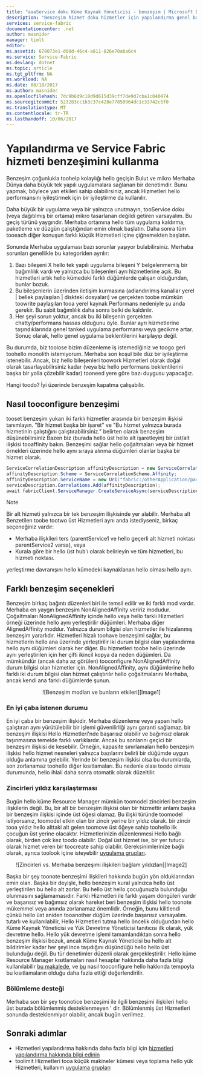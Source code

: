 ```yaml
---
title: "aaaService doku Küme Kaynak Yöneticisi - benzeşim | Microsoft Docs"
description: "Benzeşim hizmet doku hizmetler için yapılandırma genel bakış"
services: service-fabric
documentationcenter: .net
author: masnider
manager: timlt
editor: 
ms.assetid: 678073e1-d08d-46c4-a811-826e70aba6c4
ms.service: Service-Fabric
ms.devlang: dotnet
ms.topic: article
ms.tgt_pltfrm: NA
ms.workload: NA
ms.date: 08/18/2017
ms.author: masnider
ms.openlocfilehash: 7dc9b6d9c18d9d615d39cff7de9d7cba1c040474
ms.sourcegitcommit: 523283cc1b3c37c428e77850964dc1c33742c5f0
ms.translationtype: MT
ms.contentlocale: tr-TR
ms.lasthandoff: 10/06/2017
---
```

# <a name="configuring-and-using-service-affinity-in-service-fabric"></a>Yapılandırma ve Service Fabric hizmeti benzeşimini kullanma
Benzeşim çoğunlukla toohelp kolaylığı hello geçişin Bulut ve mikro Merhaba Dünya daha büyük tek yapılı uygulamalara sağlanan bir denetimdir. Bunu yapmak, böylece yan etkileri sahip olabilirsiniz, ancak Hizmetleri hello performansını iyileştirmek için bir iyileştirme da kullanılır.

Daha büyük bir uygulama veya bir yalnızca unutmayın, tooService doku (veya dağıtılmış bir ortama) mikro tasarlanan değildi getiren varsayalım. Bu geçiş türünü yaygındır. Merhaba ortamına hello tüm uygulama kaldırma, paketleme ve düzgün çalıştığından emin olmak başlatın. Daha sonra tüm tooeach diğer konuşun farklı küçük Hizmetleri içine çiğnemekten başlatın.

Sonunda Merhaba uygulaması bazı sorunlar yaşıyor bulabilirsiniz. Merhaba sorunları genellikle bu kategoriden ayrılır:

1. Bazı bileşeni X hello tek yapılı uygulama bileşeni Y belgelenmemiş bir bağımlılık vardı ve yalnızca bu bileşenleri ayrı hizmetlerine açık. Bu hizmetleri artık hello kümedeki farklı düğümlerde çalışan olduğundan, bunlar bozuk.
2. Bu bileşenlerin üzerinden iletişim kurmasına (adlandırılmış kanallar yerel | bellek paylaşılan | diskteki dosyaları) ve gerçekten toobe mümkün toowrite paylaşılan tooa yerel kaynak Performans nedeniyle şu anda gerekir. Bu sabit bağımlılık daha sonra belki de kaldırılır.
3. Her şeyi sorun yoktur, ancak bu iki bileşenin gerçekten chatty/performans hassas olduğunu öyle. Bunlar ayrı hizmetlerine taşındıklarında genel tanked uygulama performansı veya gecikme artar. Sonuç olarak, hello genel uygulama beklentilerini karşılayıp değil.

Bu durumda, biz toolose bizim düzenleme iş istemediğiniz ve toogo geri toohello monolith istemiyorum. Merhaba son koşul bile düz bir iyileştirme istenebilir. Ancak, biz hello bileşenleri toowork Hizmetleri olarak doğal olarak tasarlayabilirsiniz kadar (veya biz hello performans beklentilerini başka bir yolla çözebilir kadar) tooneed yere göre bazı duygusu yapacağız.

Hangi toodo? İyi üzerinde benzeşim kapatma çalışabilir.

## <a name="how-tooconfigure-affinity"></a>Nasıl tooconfigure benzeşimi
tooset benzeşim yukarı iki farklı hizmetler arasında bir benzeşim ilişkisi tanımlayın. "Bir hizmet başka bir işaret" ve "Bu hizmet yalnızca burada hizmetinin çalıştığını çalıştırabilirsiniz." belirten olarak benzeşim düşünebilirsiniz Bazen biz (burada hello üst hello alt işaretleyin) bir üst/alt ilişkisi tooaffinity bakın. Benzeşimi sağlar hello çoğaltmaları veya bir hizmet örnekleri üzerinde hello aynı sıraya alınma düğümleri olanlar başka bir hizmet olarak.

```csharp
ServiceCorrelationDescription affinityDescription = new ServiceCorrelationDescription();
affinityDescription.Scheme = ServiceCorrelationScheme.Affinity;
affinityDescription.ServiceName = new Uri("fabric:/otherApplication/parentService");
serviceDescription.Correlations.Add(affinityDescription);
await fabricClient.ServiceManager.CreateServiceAsync(serviceDescription);
```

> [!NOTE]
> Bir alt hizmeti yalnızca bir tek benzeşim ilişkisinde yer alabilir. Merhaba alt Benzetilen toobe tootwo üst Hizmetleri aynı anda istediyseniz, birkaç seçeneğiniz vardır:
> - Merhaba ilişkileri ters (parentService1 ve hello geçerli alt hizmeti noktası parentService2 varsa), veya
> - Kurala göre bir hello üst hub'ı olarak belirleyin ve tüm hizmetleri, bu hizmeti noktası. 
>
> yerleştirme davranışını hello kümedeki kaynaklanan hello olması hello aynı.
>

## <a name="different-affinity-options"></a>Farklı benzeşim seçenekleri
Benzeşim birkaç bağıntı düzenleri biri ile temsil edilir ve iki farklı mod vardır. Merhaba en yaygın benzeşim NonAlignedAffinity veririz modudur. Çoğaltmaları NonAlignedAffinity içinde hello veya hello farklı Hizmetleri örneği üzerinde hello aynı yerleştirilir düğümleri. Merhaba diğer AlignedAffinity moddur. Yalnızca durum bilgisi olan hizmetler ile hizalanmış benzeşim yararlıdır. Hizmetleri hizalı toohave benzeşimi sağlar, bu hizmetlerin hello ana üzerinde yerleştirilir iki durum bilgisi olan yapılandırma hello aynı düğümleri olarak her diğer. Bu hizmetleri toobe hello üzerinde aynı yerleştirilen için her çifti ikincil kopya da neden düğümleri. Da mümkündür (ancak daha az görülen) tooconfigure NonAlignedAffinity durum bilgisi olan hizmetler için. NonAlignedAffinity, aynı düğümlerine hello farklı iki durum bilgisi olan hizmet çalıştırılır hello çoğaltmalarını Merhaba, ancak kendi ana farklı düğümlerde şunun.

<center>
![Benzeşim modları ve bunların etkileri][Image1]
</center>

### <a name="best-effort-desired-state"></a>En iyi çaba istenen durumu
En iyi çaba bir benzeşim ilişkidir. Merhaba düzenleme veya yapan hello çalıştıran aynı yürütülebilir bir işlemi güvenilirliği aynı garanti sağlamaz. bir benzeşim ilişkisi Hello Hizmetleri'nde başarısız olabilir ve bağımsız olarak taşınmasına temelde farklı varlıklardır. Ancak bu sonlarını geçici bir benzeşim ilişkisi de kesebilir. Örneğin, kapasite sınırlamaları hello benzeşim ilişkisi hello hizmet nesneleri yalnızca bazılarını belirli bir düğümde uygun olduğu anlamına gelebilir. Yerinde bir benzeşim ilişkisi olsa bu durumlarda, son zorlanamaz toohello diğer kısıtlamaları. Bu nedenle olası toodo olması durumunda, hello ihlali daha sonra otomatik olarak düzeltilir.

### <a name="chains-vs-stars"></a>Zincirleri yıldız karşılaştırması
Bugün hello küme Resource Manager mümkün toomodel zincirleri benzeşim ilişkilerin değil. Bu, bir alt bir benzeşim ilişkisi olan bir hizmettir anlamı başka bir benzeşim ilişkisi içinde üst öğesi olamaz. Bu ilişki türünde toomodel istiyorsanız, toomodel etkin olan bir zincir yerine bir yıldız olarak. bir zincir tooa yıldız hello alttaki alt gelen toomove üst öğeye sahip toohello ilk çocuğun üst yerine olacaktır. Hizmetlerinizin düzenlenmesi Hello bağlı olarak, birden çok kez toodo olabilir. Doğal üst hizmet ise, bir yer tutucu olarak hizmet veren bir toocreate sahip olabilir. Gereksinimlerinize bağlı olarak, ayrıca toolook içine isteyebilir [uygulama grupları](service-fabric-cluster-resource-manager-application-groups.md).

<center>
![Zincirleri vs. Merhaba benzeşimi ilişkileri bağlam yıldızları][Image2]
</center>

Başka bir şey toonote benzeşimi ilişkileri hakkında bugün yön olduklarından emin olan. Başka bir deyişle, hello benzeşim kural yalnızca hello üst yerleştirilen bu hello alt zorlar. Bu hello üst hello çocuğunuzla bulunduğu olunmasını sağlamamasıdır. Farklı Hizmetleri ile farklı yaşam döngüleri vardır ve başarısız ve bağımsız olarak hareket beri benzeşim ilişkisi hello toonote mükemmel veya anında zorlanamaz önemlidir. Örneğin, bunu kilitlendi çünkü hello üst aniden tooanother düğüm üzerinde başarısız varsayalım. tutarlı ve kullanılabilir, Hello Hizmetleri tutma hello öncelik olduğundan hello Küme Kaynak Yöneticisi ve Yük Devretme Yöneticisi tanıtıcısı ilk olarak, yük devretme hello. Hello yük devretme işlemi tamamlandıktan sonra hello benzeşim ilişkisi bozuk, ancak Küme Kaynak Yöneticisi bu hello alt bildirimler kadar her şeyi ince taşıdığını düşündüğü hello hello üst bulunduğu değil. Bu tür denetimler düzenli olarak gerçekleştirilir. Hello küme Resource Manager kısıtlamaları nasıl hesaplar hakkında daha fazla bilgi kullanılabilir [bu makalede](service-fabric-cluster-resource-manager-management-integration.md#constraint-types), ve [bu](service-fabric-cluster-resource-manager-balancing.md) nasıl tooconfigure hello hakkında tempoyla bu kısıtlamaların olduğu daha fazla ettiği değerlendirilir.   


### <a name="partitioning-support"></a>Bölümleme desteği
Merhaba son bir şey toonotice benzeşimi ile ilgili benzeşimi ilişkileri hello üst burada bölümlenmiş desteklenmeyen ' dir. Bölümlenmiş üst Hizmetleri sonunda desteklenmiyor olabilir, ancak bugün verilmez.

## <a name="next-steps"></a>Sonraki adımlar
- Hizmetleri yapılandırma hakkında daha fazla bilgi için [hizmetleri yapılandırma hakkında bilgi edinin](service-fabric-cluster-resource-manager-configure-services.md)
- toolimit Hizmetleri tooa küçük makineler kümesi veya toplama hello yük Hizmetleri, kullanım [uygulama grupları](service-fabric-cluster-resource-manager-application-groups.md)

[Image1]:./media/service-fabric-cluster-resource-manager-advanced-placement-rules-affinity/cluster-resrouce-manager-affinity-modes.png
[Image2]:./media/service-fabric-cluster-resource-manager-advanced-placement-rules-affinity/cluster-resource-manager-chains-vs-stars.png